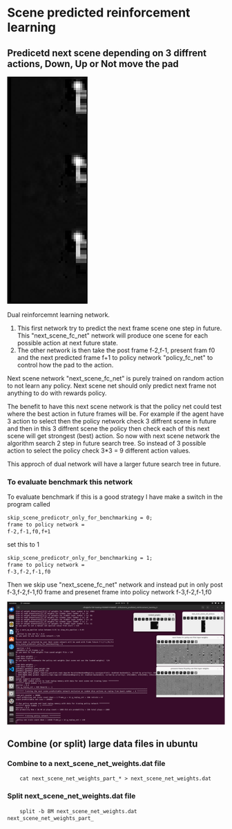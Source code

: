 # Scene predicted reinforcement learning

## Predicetd next scene depending on 3 diffrent actions, Down, Up or Not move the pad

![](ball_close_to_pad_example_zoomed_in.png)

Dual reinforcemnt learning network.
1. This first network try to predict the next frame scene one step in future. This "next_scene_fc_net" network will produce one scene for each possible action at next future state.
2. The other network is then take the post frame f-2,f-1, present fram f0 and the next predicted frame f+1 to policy network "policy_fc_net" to control how the pad to the action.

Next scene network "next_scene_fc_net" is purely trained on random action to not learn any policy. Next scene net should only predict next frame not anything to do with rewards policy. 

The benefit to have this next scene network is that the policy net could test where the best action in future frames will be.
For example if the agent have 3 action to select then the policy network check 3 diffrent scene in future and then in this 3 diffrent scene the policy then check each of this next scene will 
get strongest (best) action. So now with next scene network the algorithm search 2 step in future search tree. So instead of 3 possible action to select the policy check 3*3 = 9 different action values.

This approch of dual network will have a larger future search tree in future.

### To evaluate benchmark this network
To evaluate benchmark if this is a good strategy I have make a switch in the program called 

    skip_scene_predicotr_only_for_benchmarking = 0;
    frame to policy network = 
    f-2,f-1,f0,f+1
    
set this to 1

    skip_scene_predicotr_only_for_benchmarking = 1;
    frame to policy network = 
    f-3,f-2,f-1,f0

Then we skip use "next_scene_fc_net" network 
and instead put in only post f-3,f-2,f-1,f0 frame and presenet frame into policy network f-3,f-2,f-1,f0 

![](example.png)

## Combine (or split) large data files in ubuntu

### Combine to a next_scene_net_weights.dat file

        cat next_scene_net_weights_part_* > next_scene_net_weights.dat

### Split next_scene_net_weights.dat file
        split -b 8M next_scene_net_weights.dat next_scene_net_weights_part_

        



